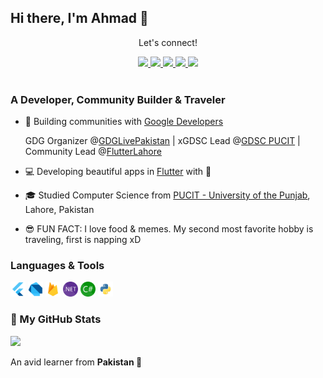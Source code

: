 ## Hi there, I'm  Ahmad 👋

<div align="center">
<p align="center">Let's connect!</p>
<a href="https://www.twitter.com/rmahmadkhan/">
    <img src="https://img.shields.io/badge/Twitter-1DA1F2?style=for-the-badge&logo=twitter&logoColor=white" />
</a>

<a href="https://www.instagram.com/rmahmadkhan/">
    <img src="https://img.shields.io/badge/Instagram-E4405F?style=for-the-badge&logo=instagram&logoColor=white" />
</a>

<a href="https://www.linkedin.com/in/rmahmadkhan/">
    <img src="https://img.shields.io/badge/linkedin-%230077B5.svg?&style=for-the-badge&logo=linkedin&logoColor=white" />
</a>

<a href="https://www.facebook.com/rmahmadkhan/">
    <img src="https://img.shields.io/badge/Facebook-1877F2?style=for-the-badge&logo=facebook&logoColor=white" />
</a>

<a href="https://stackoverflow.com/users/10482516/ahmad-khan?tab=profile">
    <img src="https://img.shields.io/badge/Stack_Overflow-FE7A16?style=for-the-badge&logo=stack-overflow&logoColor=white" />
</a>
</div>
<br>

### A Developer, Community Builder & Traveler
- 🚀 Building communities with [Google Developers][googledevs]
     
     GDG Organizer @[GDGLivePakistan][gdglivepk] | xGDSC Lead @[GDSC PUCIT][gdscpucit] | Community Lead @[FlutterLahore][flutterlahore]
- 💻 Developing beautiful apps in [Flutter][flutter] with 💙
- 🎓 Studied Computer Science from [PUCIT - University of the Punjab][pucit], Lahore, Pakistan
- 😎 FUN FACT: I love food & memes. My second most favorite hobby is traveling, first is napping xD


### Languages & Tools

<code><img width=24px src="https://raw.githubusercontent.com/github/explore/80688e429a7d4ef2fca1e82350fe8e3517d3494d/topics/flutter/flutter.png"></code>
<code><img width=24px src="https://raw.githubusercontent.com/github/explore/80688e429a7d4ef2fca1e82350fe8e3517d3494d/topics/dart/dart.png"></code>
<code><img width=24px src="https://raw.githubusercontent.com/github/explore/80688e429a7d4ef2fca1e82350fe8e3517d3494d/topics/firebase/firebase.png"></code>
<code><img width=24px src="https://raw.githubusercontent.com/github/explore/80688e429a7d4ef2fca1e82350fe8e3517d3494d/topics/dotnet/dotnet.png"></code>
<code><img width=24px src="https://raw.githubusercontent.com/github/explore/80688e429a7d4ef2fca1e82350fe8e3517d3494d/topics/csharp/csharp.png"></code>
<code><img width=24px src="https://raw.githubusercontent.com/github/explore/80688e429a7d4ef2fca1e82350fe8e3517d3494d/topics/python/python.png"></code>




### 📝 My GitHub Stats</summary>

<!-- 
[![Ahmad's github stats](https://github-readme-stats.vercel.app/api?username=rmahmadkhan&theme=gotham)](https://github.com/rmahmadkhan/github-readme-stats)
<br><br> -->
<img src = "https://github-readme-streak-stats.herokuapp.com?user=rmahmadkhan&theme=solarized-dark&hide_border=true&date_format=M%20j%5B%2C%20Y%5D&line_height=25" width = 500>

<br>

An avid learner from <b>Pakistan<b> 💚


[twitter]: https://www.twitter.com/rmahmadkhan/
[linkedin]: https://www.linkedin.com/in/rmahmadkhan/
[instagram]: https://www.instagram.com/rmahmadkhan/
[facebook]: https://www.facebook.com/rmahmadkhan
[gdscpucit]: https://dsc.community.dev/punjab-university-college-of-information-technology/
[gdglivepk]: http://gdg.community.dev/gdg-live-pakistan/
[googledevs]: https://developers.google.com/community
[pucit]: https://pucit.edu.pk/
[flutter]: https://flutter.dev
[flutterlahore]: https://linktr.ee/flutterlahore
